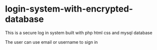 # login-system-with-encrypted-database
This is a secure log in system built with php html css and mysql database

The user can use email or username to sign in
